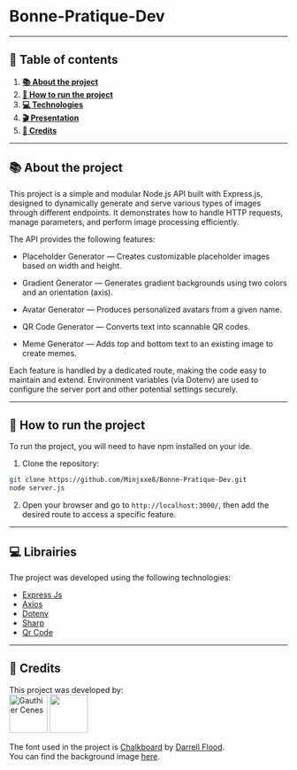 # Bonne-Pratique-Dev

---

## 📖 Table of contents


1. [**📚 About the project**](#-about-the-project)
2. [**🚀 How to run the project**](#-how-to-run-the-project)
3. [**💻 Technologies**](#-technologies)
4. [**🎬 Presentation**](#-presentation)
5. [**👥 Credits**](#-credits)

---

## 📚 About the project

This project is a simple and modular Node.js API built with Express.js, designed to dynamically generate and serve various types of images through different endpoints. It demonstrates how to handle HTTP requests, manage parameters, and perform image processing efficiently.

The API provides the following features:

- Placeholder Generator — Creates customizable placeholder images based on width and height.

- Gradient Generator — Generates gradient backgrounds using two colors and an orientation (axis).

- Avatar Generator — Produces personalized avatars from a given name.

- QR Code Generator — Converts text into scannable QR codes.

- Meme Generator — Adds top and bottom text to an existing image to create memes.

Each feature is handled by a dedicated route, making the code easy to maintain and extend.
Environment variables (via Dotenv) are used to configure the server port and other potential settings securely.

---

## 🚀 How to run the project

To run the project, you will need to have npm installed on your ide.

1. Clone the repository:
```bash
git clone https://github.com/Minjxxe8/Bonne-Pratique-Dev.git
node server.js
```

2. Open your browser and go to `http://localhost:3000/`, then add the desired route to access a specific feature.

---

## 💻 Librairies

The project was developed using the following technologies:
- [Express Js](https://expressjs.com/)
- [Axios](https://www.npmjs.com/package/axios)
- [Dotenv](https://www.npmjs.com/package/dotenv)
- [Sharp](https://www.npmjs.com/package/sharp)
- [Qr Code](https://www.npmjs.com/package/qrcode)

---

## 👥 Credits

This project was developed by:
<br>
<a href="https://github.com/Oiha-dev"><img src="https://avatars.githubusercontent.com/u/115953539" alt="Gauthier Cenes" width="69" height="69"/></a>
<img style="height:auto;" alt="" src="https://avatars.githubusercontent.com/u/137718998?v=4" width="69" height="69" class="avatar avatar-user width-full border color-bg-default">

The font used in the project is [Chalkboard](https://www.dafont.com/neat-chalk.font) by [Darrell Flood](https://www.hawtpixel.com).<br>
You can find the background image [here](https://unsplash.com/fr/photos/un-tableau-noir-avec-un-tableau-noir-et-des-crayons-de-couleur-065tsEqQj6Y).